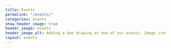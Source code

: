 ```yaml
---
title: Events
permalink: "/events/"
categories: events
show_header_image: true
header_image: events
header_image_alt: Adding a bee drawing at one of our events. Image credit Lindsay Perth.
layout: events
---
```


